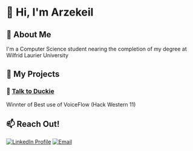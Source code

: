 # 🤗 Hi, I'm Arzekeil  

## 🫡 About Me  
I'm a Computer Science student nearing the completion of my degree at Wilfrid Laurier University
  
## 🦉 My Projects  

### 🦆 [Talk to Duckie](https://github.com/arzekeil/talk_to_duckie)
Winnter of Best use of VoiceFlow (Hack Western 11)

## 📫 Reach Out!  
[![LinkedIn Profile](https://img.shields.io/badge/LinkedIn-0077B5?style=for-the-badge&logo=linkedin&logoColor=white)](https://linkedin.com/in/arzekeil/)
[![Email](https://img.shields.io/badge/Gmail-D14836?style=for-the-badge&logo=gmail&logoColor=white)](mailto:arzekeil.abel@gmail.com)
<!--[![Resume](https://img.shields.io/badge/Resume-gray?style=for-the-badge&logo=googledocs&logoColor=white)](https://docs.google.com/document/d/1-B5A3V7rOHnpRJXyTr7EdER0XdBqRkU6XSstfkV3u8s/edit?usp=sharing)-->
